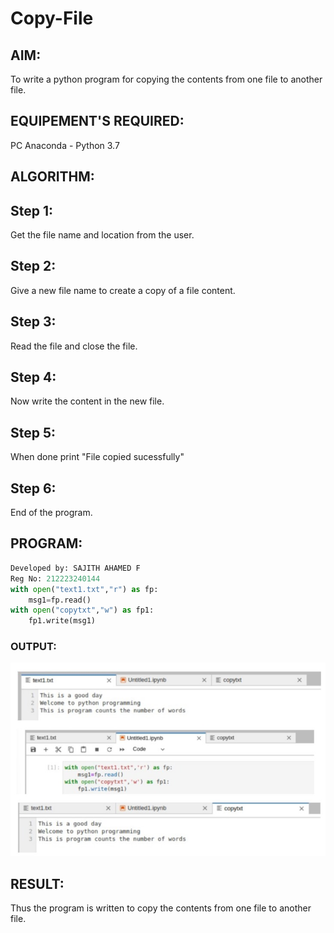 # Copy-File
## AIM:
To write a python program for copying the contents from one file to another file.
## EQUIPEMENT'S REQUIRED: 
PC
Anaconda - Python 3.7
## ALGORITHM: 
## Step 1:
Get the file name and location from the user.

## Step 2:
Give a new file name to create a copy of a file content.

## Step 3:
Read the file and close the file.

## Step 4:
Now write the content in the new file.

## Step 5:
When done print "File copied sucessfully"

## Step 6:
End of the program.

## PROGRAM:
```Python
Developed by: SAJITH AHAMED F
Reg No: 212223240144
with open("text1.txt","r") as fp:
    msg1=fp.read()
with open("copytxt","w") as fp1:
    fp1.write(msg1)
```
### OUTPUT:
![alt text](<exp 11.png>)

## RESULT:
Thus the program is written to copy the contents from one file to another file.
